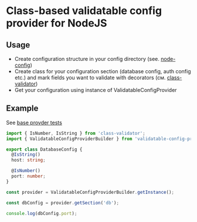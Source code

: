# Class-based validatable config provider for NodeJS

## Usage

* Create configuration structure in your config directory (see. [node-config](https://www.npmjs.com/package/config))
* Create class for your configuration section (database config, auth config etc.) and mark fields you want to validate with decorators (см. [class-validator](https://www.npmjs.com/package/class-validator))
* Get your configuration using instance of ValidatableConfigProvider

## Example

See [base provder tests](./tests/src//ValidatableConfigProviderImpl.tests.ts)

```ts
import { IsNumber, IsString } from 'class-validator';
import { ValidatableConfigProviderBuilder } from 'validatable-config-provider'

export class DatabaseConfig {
  @IsString()
  host: string;

  @IsNumber()
  port: number;
}

const provider = ValidatableConfigProviderBuilder.getInstance();

const dbConfig = provider.getSection('db');

console.log(dbConfig.port);
```
